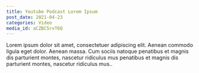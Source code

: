 ```yaml
---
title: Youtube Podcast Lorem Ipsum
post_date: 2021-04-23
categories: Video
media_id: aCZBC5rvT6Q
---
```

Lorem ipsum dolor sit amet, consectetuer adipiscing elit. Aenean commodo ligula eget dolor. Aenean massa. Cum sociis natoque penatibus et magnis dis parturient montes, nascetur ridiculus mus penatibus et magnis dis parturient montes, nascetur ridiculus mus..
